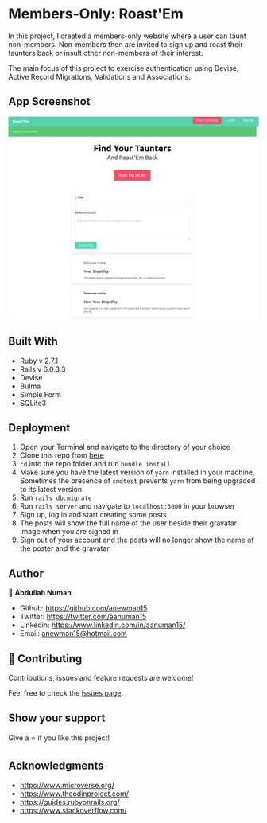 # Members-Only: Roast'Em

In this project, I created a members-only website where a user can taunt non-members. Non-members then are invited to sign up and roast their taunters back or insult other non-members of their interest.

The main focus of this project to exercise authentication using Devise, Active Record Migrations, Validations and Associations.

## App Screenshot
![app screenshot](./app-screenshot.png)

## Built With

* Ruby v 2.7.1
* Rails v 6.0.3.3
* Devise
* Bulma
* Simple Form
* SQLite3


## Deployment

1. Open your Terminal and navigate to the directory of your choice
2. Clone this repo from [here](https://github.com/anewman15/members-only/)
3. `cd` into the repo folder and run `bundle install`
4. Make sure you have the latest version of `yarn` installed in your machine. Sometimes the presence of `cmdtest` prevents `yarn` from being upgraded to its latest version
5. Run `rails db:migrate`
6. Run `rails server` and navigate to `localhost:3000` in your browser
7. Sign up, log in and start creating some posts
8. The posts will show the full name of the user beside their gravatar image when you are signed in
9. Sign out of your account and the posts will no longer show the name of the poster and the gravatar


## Author
👤 **Abdullah Numan**

- Github:   https://github.com/anewman15
- Twitter:  https://twitter.com/aanuman15
- Linkedin: https://www.linkedin.com/in/aanuman15/
- Email:    anewman15@hotmail.com

## 🤝 Contributing

Contributions, issues and feature requests are welcome!

Feel free to check the [issues page](https://github.com/anewman15/members-only/issues/).

## Show your support

Give a ⭐️ if you like this project!


## Acknowledgments

- https://www.microverse.org/
- https://www.theodinproject.com/
- https://guides.rubyonrails.org/
- https://www.stackoverflow.com/
